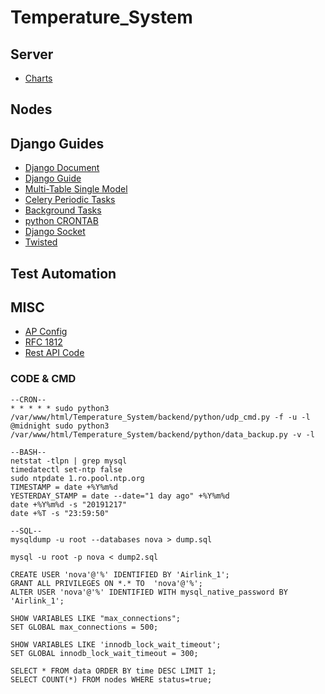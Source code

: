 # Temperature_System


## Server

- [Charts](https://www.chartjs.org/)

## Nodes



## Django Guides
 - [Django Document](https://docs.djangoproject.com/en/3.0/)
 - [Django Guide](https://simpleisbetterthancomplex.com/series/beginners-guide/1.11/)
 - [Multi-Table Single Model](https://stackoverflow.com/questions/5036357/single-django-model-multiple-tables)
 - [Celery Periodic Tasks](https://docs.celeryproject.org/en/latest/userguide/periodic-tasks.html)
 - [Background Tasks](https://django-background-tasks.readthedocs.io/en/latest/)
 - [python CRONTAB](https://pypi.org/project/python-crontab/) 
 - [Django Socket](https://pypi.org/project/django-socket-server/)
 - [Twisted](https://twistedmatrix.com/trac/)


## Test Automation


## MISC
- [AP Config](https://www.diyhobi.com/install-wifi-hotspot-raspberry-pi-ubuntu-mate/)
- [RFC 1812](https://tools.ietf.org/html/rfc1812#section-2)
- [Rest API Code](https://www.restapitutorial.com/httpstatuscodes.html)


### CODE & CMD
```
--CRON--
* * * * * sudo python3 /var/www/html/Temperature_System/backend/python/udp_cmd.py -f -u -l
@midnight sudo python3 /var/www/html/Temperature_System/backend/python/data_backup.py -v -l

--BASH--
netstat -tlpn | grep mysql
timedatectl set-ntp false
sudo ntpdate 1.ro.pool.ntp.org
TIMESTAMP = date +%Y%m%d
YESTERDAY_STAMP = date --date="1 day ago" +%Y%m%d
date +%Y%m%d -s "20191217"
date +%T -s "23:59:50"

--SQL--
mysqldump -u root --databases nova > dump.sql

mysql -u root -p nova < dump2.sql

CREATE USER 'nova'@'%' IDENTIFIED BY 'Airlink_1';
GRANT ALL PRIVILEGES ON *.* TO  'nova'@'%';
ALTER USER 'nova'@'%' IDENTIFIED WITH mysql_native_password BY 'Airlink_1';  

SHOW VARIABLES LIKE "max_connections";
SET GLOBAL max_connections = 500;

SHOW VARIABLES LIKE 'innodb_lock_wait_timeout';
SET GLOBAL innodb_lock_wait_timeout = 300;

SELECT * FROM data ORDER BY time DESC LIMIT 1;
SELECT COUNT(*) FROM nodes WHERE status=true;
```